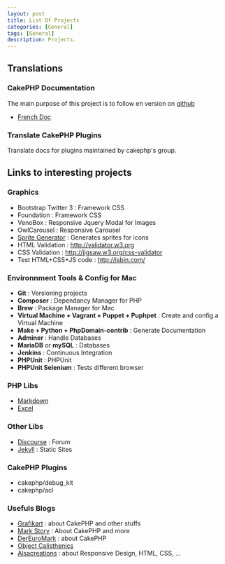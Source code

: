 ```yaml
---
layout: post
title: List Of Projects
categories: [General]
tags: [General]
description: Projects.
---
```


## Translations

### CakePHP Documentation

The main purpose of this project is to follow en version on [github](https://github.com/cakephp/docs)

- [French Doc](http://book.cakephp.org/2.0/fr/index.html)

### Translate CakePHP Plugins

Translate docs for plugins maintained by cakephp's group.

## Links to interesting projects

### Graphics

- Bootstrap Twitter 3 : Framework CSS
- Foundation : Framework CSS
- VenoBox : Responsive Jquery Modal for Images
- OwlCarousel : Responsive Carousel
- [Sprite Generator](http://spritegen.website-performance.org) : Generates sprites for icons
- HTML Validation : http://validator.w3.org
- CSS Validation : http://jigsaw.w3.org/css-validator
- Test HTML+CSS+JS code : http://jsbin.com/

### Environnment Tools & Config for Mac

- **Git** : Versioning projects
- **Composer** : Dependancy Manager for PHP
- **Brew** : Package Manager for Mac
- **Virtual Machine + Vagrant + Puppet + Puphpet** : Create and config a Virtual Machine
- **Make + Python + PhpDomain-contrib** : Generate Documentation
- **Adminer** : Handle Databases
- **MariaDB** or **mySQL** : Databases
- **Jenkins** : Continuous Integration
- **PHPUnit** : PHPUnit
- **PHPUnit Selenium** : Tests different browser

### PHP Libs

- [Markdown](https://michelf.ca/projects/php-markdown)
- [Excel](https://github.com/PHPOffice/PHPExcel)

### Other Libs
- [Discourse](https://github.com/discourse/discourse) : Forum
- [Jekyll](http://jekyllrb.com) : Static Sites

### CakePHP Plugins

- cakephp/debug_kit
- cakephp/acl

### Usefuls Blogs

- [Grafikart](http://www.grafikart.fr/tutoriels) : about CakePHP and other stuffs
- [Mark Story](http://mark-story.com/posts/archive) : About CakePHP and more
- [DerEuroMark](http://www.dereuromark.de) : about CakePHP
- [Object Calisthenics](http://williamdurand.fr/2013/06/03/object-calisthenics)
- [Alsacreations](http://www.alsacreations.com/tutoriels/) : about Responsive Design, HTML, CSS, ...
